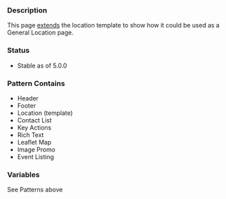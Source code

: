 ### Description
This page [extends](https://twig.symfony.com/doc/2.x/tags/extends.html) the location template to show how it could be used as a General Location page.

### Status
* Stable as of 5.0.0

### Pattern Contains
* Header
* Footer
* Location (template)
* Contact List
* Key Actions
* Rich Text
* Leaflet Map
* Image Promo
* Event Listing

### Variables
See Patterns above
